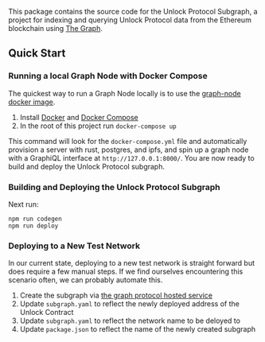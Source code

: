 This package contains the source code for the Unlock Protocol Subgraph, a project for
indexing and querying Unlock Protocol data from the Ethereum blockchain using [The Graph](https://thegraph.com).

## Quick Start

### Running a local Graph Node with Docker Compose

The quickest way to run a Graph Node locally is to use the
[graph-node docker image](https://hub.docker.com/r/graphprotocol/graph-node/).

1. Install [Docker](https://docs.docker.com) and [Docker Compose](https://docs.docker.com/compose/install/)
2. In the root of this project run `docker-compose up`

This command will look for the `docker-compose.yml` file and automatically provision a server with rust, postgres, and ipfs, and
spin up a graph node with a GraphiQL interface at `http://127.0.0.1:8000/`.
You are now ready to build and deploy the Unlock Protocol subgraph.

### Building and Deploying the Unlock Protocol Subgraph

Next run:

```
npm run codegen
npm run deploy
```

### Deploying to a New Test Network

In our current state, deploying to a new test network is straight forward but does require a few manual steps.
If we find ourselves encountering this scenario often, we can probably automate this. 

1. Create the subgraph via [the graph protocol hosted service](https://thegraph.com/explorer/subgraph/create?account=All%20Subgraphs)
2. Update `subgraph.yaml` to reflect the newly deployed address of the Unlock Contract
3. Update `subgraph.yaml` to reflect the network name to be deloyed to
4. Update `package.json` to reflect the name of the newly created subgraph
